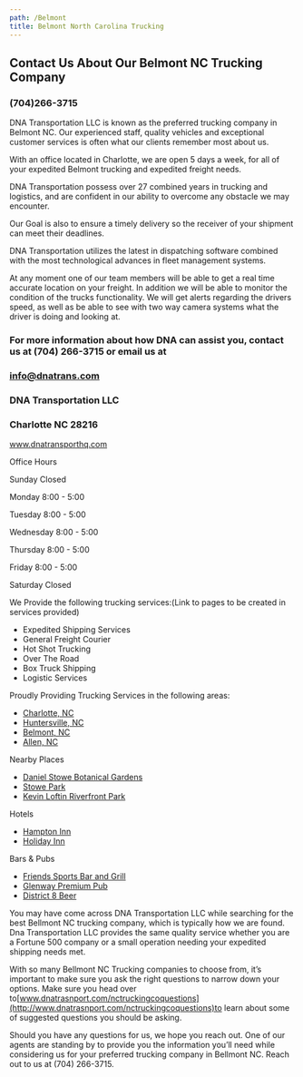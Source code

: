 ```yaml
---
path: /Belmont
title: Belmont North Carolina Trucking
---
```

## Contact Us About Our Belmont NC Trucking Company

### (704)266-3715

DNA Transportation LLC is known as the preferred trucking company in Belmont NC. Our experienced staff, quality vehicles and exceptional customer services is often what our clients remember most about us.

With an office located in Charlotte, we are open 5 days a week, for all of your expedited Belmont trucking and expedited freight needs.

DNA Transportation possess over 27 combined years in trucking and logistics, and are confident in our ability to overcome any obstacle we may encounter.

Our Goal is also to ensure a timely delivery so the receiver of your shipment can meet their deadlines.

DNA Transportation utilizes the latest in dispatching software combined with the most technological advances in fleet management systems.

At any moment one of our team members will be able to get a real time accurate location on your freight. In addition we will be able to monitor the condition of the trucks functionality. We will get alerts regarding the drivers speed, as well as be able to see with two way camera systems what the driver is doing and looking at.

### For more information about how DNA can assist you, contact us at (704) 266-3715 or email us at

### info@dnatrans.com

### DNA Transportation LLC

### Charlotte NC 28216

www.dnatransporthq.com

Office Hours

Sunday Closed

Monday 8:00 - 5:00

Tuesday 8:00 - 5:00

Wednesday 8:00 - 5:00

Thursday 8:00 - 5:00

Friday 8:00 - 5:00

Saturday Closed

We Provide the following trucking services:(Link to pages to be created in services provided)

* Expedited Shipping Services
* General Freight Courier
* Hot Shot Trucking
* Over The Road
* Box Truck Shipping
* Logistic Services

Proudly Providing Trucking Services in the following areas:

* [Charlotte, NC](https://charlottenc.gov/)
* [Huntersville, NC](https://www.huntersville.org/)
* [Belmont, NC](https://www.cityofbelmont.org/)
* [Allen, NC](https://northcarolina.hometownlocator.com/nc/mecklenburg/allen.cfm)

Nearby Places

* [Daniel Stowe Botanical Gardens](https://www.dsbg.org/)
* [Stowe Park](https://www.cityofbelmont.org/403/Stowe-Park)
* [Kevin Loftin Riverfront Park](https://www.cityofbelmont.org/400/Kevin-Loftin-Riverfront-Park)

Hotels

* [Hampton Inn](https://www.hilton.com/en/hotels/cltblhx-hampton-charlotte-belmont-at-montcross/?SEO_id=GMB-HP-CLTBLHX)
* [Holiday Inn](https://www.ihg.com/holidayinnexpress/hotels/us/en/belmont/mthly/hoteldetail?cm_mmc=GoogleMaps-_-EX-_-US-_-MTHLY)

Bars & Pubs

* [Friends Sports Bar and Grill](https://www.friendssportsbarandgrill.net/)
* [Glenway Premium Pub](https://glenwaypremiumpub.com/)
* [District 8 Beer](http://www.district8beer.com/)

You may have come across DNA Transportation LLC while searching for the best Bellmont NC trucking company, which is typically how we are found. Dna Transportation LLC provides the same quality service whether you are a Fortune 500 company or a small operation needing your expedited shipping needs met.

With so many Bellmont NC Trucking companies to choose from, it’s important to make sure you ask the right questions to narrow down your options. Make sure you head over to[www.dnatrasnport.com/nctruckingcoquestions](http://www.dnatrasnport.com/nctruckingcoquestions)to learn about some of suggested questions you should be asking.

Should you have any questions for us, we hope you reach out. One of our agents are standing by to provide you the information you’ll need while considering us for your preferred trucking company in Bellmont NC. Reach out to us at (704) 266-3715.

